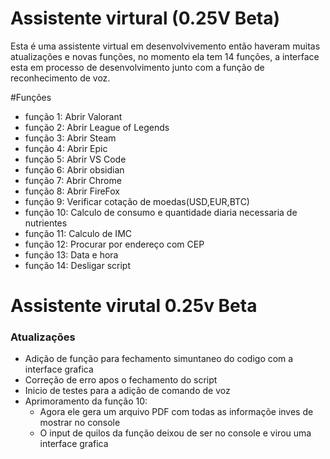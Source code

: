  # Assistente virtural (0.25V Beta)
 Esta é uma assistente virtual em desenvolvivemento então haveram muitas atualizações e novas funções, no momento ela tem 14 funções,
 a interface esta em processo de desenvolvimento junto com a função de reconhecimento de voz.

 #Funções
 - função 1: Abrir Valorant
 - função 2: Abrir League of Legends
 - função 3: Abrir Steam
 - função 4: Abrir Epic
 - função 5: Abrir VS Code
 - função 6: Abrir obsidian
 - função 7: Abrir Chrome
 - função 8: Abrir FireFox
 - função 9: Verificar cotação de moedas(USD,EUR,BTC)
 - função 10: Calculo de consumo e quantidade diaria necessaria de nutrientes
 - função 11: Calculo de IMC
 - função 12: Procurar por endereço com CEP
 - função 13: Data e hora 
 - função 14: Desligar script

# Assistente virutal 0.25v Beta
### Atualizações
- Adição de função para fechamento simuntaneo do codigo com a interface grafica
- Correção de erro apos o fechamento do script
- Inicio de testes para a adição de comando de voz
- Aprimoramento da função 10:
  - Agora ele gera um arquivo PDF com todas as informaçõe inves de mostrar no console
  - O input de quilos da função deixou de ser no console e virou uma interface grafica
